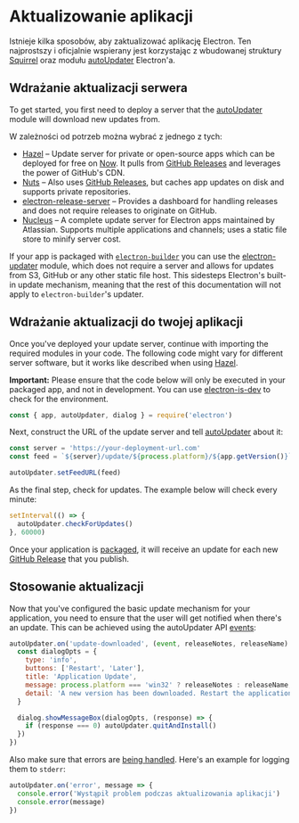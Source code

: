 # Aktualizowanie aplikacji

Istnieje kilka sposobów, aby zaktualizować aplikację Electron. Ten najprostszy i oficjalnie wspierany jest korzystając z wbudowanej struktury [Squirrel](https://github.com/Squirrel) oraz modułu [autoUpdater](../api/auto-updater.md) Electron'a.

## Wdrażanie aktualizacji serwera

To get started, you first need to deploy a server that the [autoUpdater](../api/auto-updater.md) module will download new updates from.

W zależności od potrzeb można wybrać z jednego z tych:

- [Hazel](https://github.com/zeit/hazel) – Update server for private or open-source apps which can be deployed for free on [Now](https://zeit.co/now). It pulls from [GitHub Releases](https://help.github.com/articles/creating-releases/) and leverages the power of GitHub's CDN.
- [Nuts](https://github.com/GitbookIO/nuts) – Also uses [GitHub Releases](https://help.github.com/articles/creating-releases/), but caches app updates on disk and supports private repositories.
- [electron-release-server](https://github.com/ArekSredzki/electron-release-server) – Provides a dashboard for handling releases and does not require releases to originate on GitHub.
- [Nucleus](https://github.com/atlassian/nucleus) – A complete update server for Electron apps maintained by Atlassian. Supports multiple applications and channels; uses a static file store to minify server cost.

If your app is packaged with [`electron-builder`](https://github.com/electron-userland/electron-builder) you can use the [electron-updater](https://www.electron.build/auto-update) module, which does not require a server and allows for updates from S3, GitHub or any other static file host. This sidesteps Electron's built-in update mechanism, meaning that the rest of this documentation will not apply to `electron-builder`'s updater.

## Wdrażanie aktualizacji do twojej aplikacji

Once you've deployed your update server, continue with importing the required modules in your code. The following code might vary for different server software, but it works like described when using [Hazel](https://github.com/zeit/hazel).

**Important:** Please ensure that the code below will only be executed in your packaged app, and not in development. You can use [electron-is-dev](https://github.com/sindresorhus/electron-is-dev) to check for the environment.

```javascript
const { app, autoUpdater, dialog } = require('electron')
```

Next, construct the URL of the update server and tell [autoUpdater](../api/auto-updater.md) about it:

```javascript
const server = 'https://your-deployment-url.com'
const feed = `${server}/update/${process.platform}/${app.getVersion()}`

autoUpdater.setFeedURL(feed)
```

As the final step, check for updates. The example below will check every minute:

```javascript
setInterval(() => {
  autoUpdater.checkForUpdates()
}, 60000)
```

Once your application is [packaged](../tutorial/application-distribution.md), it will receive an update for each new [GitHub Release](https://help.github.com/articles/creating-releases/) that you publish.

## Stosowanie aktualizacji

Now that you've configured the basic update mechanism for your application, you need to ensure that the user will get notified when there's an update. This can be achieved using the autoUpdater API [events](../api/auto-updater.md#events):

```javascript
autoUpdater.on('update-downloaded', (event, releaseNotes, releaseName) => {
  const dialogOpts = {
    type: 'info',
    buttons: ['Restart', 'Later'],
    title: 'Application Update',
    message: process.platform === 'win32' ? releaseNotes : releaseName,
    detail: 'A new version has been downloaded. Restart the application to apply the updates.'
  }

  dialog.showMessageBox(dialogOpts, (response) => {
    if (response === 0) autoUpdater.quitAndInstall()
  })
})
```

Also make sure that errors are [being handled](../api/auto-updater.md#event-error). Here's an example for logging them to `stderr`:

```javascript
autoUpdater.on('error', message => {
  console.error('Wystąpił problem podczas aktualizowania aplikacji')
  console.error(message)
})
```